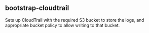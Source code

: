 ## bootstrap-cloudtrail

Sets up CloudTrail with the required S3 bucket to store the logs, and appropriate bucket policy to allow writing to that bucket.